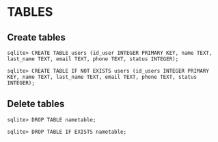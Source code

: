 
# TABLES


## Create tables
  
    sqlite> CREATE TABLE users (id_user INTEGER PRIMARY KEY, name TEXT, last_name TEXT, email TEXT, phone TEXT, status INTEGER);

    sqlite> CREATE TABLE IF NOT EXISTS users (id_users INTEGER PRIMARY KEY, name TEXT, last_name TEXT, email TEXT, phone TEXT, status INTEGER);


## Delete tables

    sqlite> DROP TABLE nametable;
    
    sqlite> DROP TABLE IF EXISTS nametable;